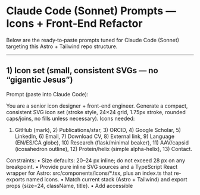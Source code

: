 # Claude Code (Sonnet) Prompts — Icons + Front‑End Refactor

Below are the ready‑to‑paste prompts tuned for Claude Code (Sonnet) targeting this Astro + Tailwind repo structure.

---

## 1) Icon set (small, consistent SVGs — no “gigantic Jesus”)

Prompt (paste into Claude Code):

You are a senior icon designer + front-end engineer. Generate a compact, consistent SVG icon set (stroke style, 24×24 grid, 1.75px stroke, rounded caps/joins, no fills unless necessary). Icons needed:
  1) GitHub (mark), 2) Publications/star, 3) ORCID, 4) Google Scholar, 5) LinkedIn, 6) Email, 7) Download CV, 8) External link, 9) Language (EN/ES/CA globe), 10) Research (flask/minimal beaker), 11) AAV/capsid (icosahedron outline), 12) Protein/helix (simple alpha-helix), 13) Contact.

Constraints:
  • Size defaults: 20–24 px inline; do not exceed 28 px on any breakpoint.
  • Provide pure inline SVG sources and a TypeScript React wrapper for Astro: src/components/icons/*.tsx, plus an index.ts that re-exports named icons.
  • Match current stack (Astro + Tailwind) and export props {size=24, className, title}.
  • Add accessible <title> elements and aria-hidden when title is absent.
  • Include dark-mode aware classes via currentColor only. No hardcoded colors.

Deliverables:
  • src/components/icons/ with one TSX per icon + index.ts.
  • Example usage snippet that replaces large raster/emoji icons on the homepage and publications sections.
  • A Tailwind utility note: recommend icon-sm = h-5 w-5, icon = h-6 w-6.
  • Ensure the icons visually align with the typographic rhythm of headings and links—no visual dominance.

After generating the files, produce a unified patch (git diff) that:
  • Imports icons and replaces any oversized icon elements in the site header, social links, publications list, and “Research” cards with the new SVG components set to className="icon" or className="icon-sm".
  • Adds a sr-only label where needed for accessibility.
  • Explains exactly where to paste or move the files in this repo (Astro project rooted at /, Tailwind present). Refer to concrete paths.

Why this fits your repo/site: You’re on Astro + Tailwind and your current UI uses heavy, large visuals and inconsistent iconography; this prompt enforces small, accessible, code-native SVGs wired into Astro components.

---

## 2) Front-end refactor (layout, spacing, typography, performance)

Prompt (paste into Claude Code):

Act as a front-end lead refactoring an Astro + Tailwind portfolio to improve legibility, hierarchy, and performance without changing content.

Goals:
  • Type scale & rhythm: Define a 4-step modular scale. Replace ad-hoc text sizes with a system (text-sm/base/lg/xl/2xl/3xl) and consistent leading.
  • Spacing: Adopt space-y-* and gap-* tokens; remove magic margins.
  • Cards/sections: Convert hero + “Protein Design in Action” + “Research/AAV/AMP” blocks to a clean grid (mobile-first, 12-col at lg+), with subtle borders (border-white/10 in dark), rounded-2xl, shadow-sm.
  • Icons: integrate the new SVG icon set from src/components/icons/ with sizes icon-sm/icon.
  • Links: Standardize external links to have inline-flex items-center gap-1 and append the ExternalLink icon at icon-sm.
  • Publications list: Tighten density; move metrics into a quiet subline; make the venue a subdued accent; ensure consistent icon size.
  • Performance:
    • Convert decorative PNGs/JPGs to <Image /> / optimized assets or remove if not adding value;
    • Prefer SVG for line art (helix/capsid).
    • Lazy-load non-critical sections.
  • A11y: Ensure headings are sequential (h1 → h2), icons have title or aria-hidden, sufficient contrast.

Implementation requests:
  • Produce minimal diffs for Astro pages/components under src/ to apply the above (show exact files/lines).
  • Introduce src/styles/tokens.css for type scale and spacing shorthands, referenced in Tailwind config if needed.
  • Remove inline styles; replace with Tailwind utilities.
  • Keep copy as-is.

Output: a git patch I can apply, plus a 10-line checklist to verify rendering.

Why this fits: Your site’s hero and research blocks show inconsistent hierarchy and oversized visuals; repo indicates Tailwind + Astro, so the refactor can be applied as small diffs.

---

## 3) Micro-prompt to regenerate only the icons (fast iteration)

Prompt (short):

Generate 24×24 stroke SVGs for: GitHub, Publications star, ORCID, Scholar, LinkedIn, Email, CV download, External link, Language globe (EN/ES/CA), Research flask, Icosahedral capsid, Alpha-helix, Contact.
Style: single stroke weight 1.75px, rounded caps/joins, currentColor, accessible <title>.
Output: one inline SVG per icon and a single TypeScript React wrapper per icon under src/components/icons/, with export { IconName } from index.ts.
Show usage replacing current large icons in the header and publications lists. Keep display size 20–24px.

---

Notes from a quick audit
  • Framework/stack: Astro + Tailwind; repo includes astro.config.mjs and tailwind.config.mjs.
  • Design pain points on the live page: oversized graphics and uneven typographic hierarchy; iconography lacks a consistent system; publications and research cards present visual noise.

Optional
If desired, generate a git apply-ready patch that: adds the icon components, normalizes the header and publications list, and adjusts the hero grid.

